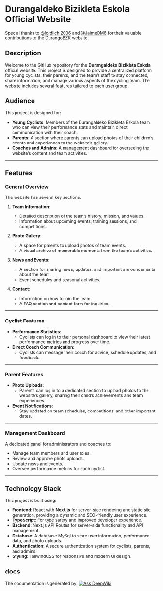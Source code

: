 # Durangaldeko Bizikleta Eskola Official Website

Special thanks to [@lordlichi2006](https://github.com/lordlichi2006) and [@JaimeDM6](https://github.com/JaimeDM6) for their valuable contributions to the DurangoBZK website.



## Description

Welcome to the GitHub repository for the **Durangaldeko Bizikleta Eskola** official website. This project is designed to provide a centralized platform for young cyclists, their parents, and the team’s staff to stay connected, share information, and manage various aspects of the cycling team. The website includes several features tailored to each user group.

## Audience

This project is designed for:

- **Young Cyclists**: Members of the Durangaldeko Bizikleta Eskola team who can view their performance stats and maintain direct communication with their coach.
- **Parents**: A section where parents can upload photos of their children’s events and experiences to the website’s gallery.
- **Coaches and Admins**: A management dashboard for overseeing the website’s content and team activities.

---

## Features

### General Overview
The website has several key sections:

1. **Team Information**:
   - Detailed description of the team’s history, mission, and values.
   - Information about upcoming events, training sessions, and competitions.

2. **Photo Gallery**:
   - A space for parents to upload photos of team events.
   - A visual archive of memorable moments from the team’s activities.

3. **News and Events**:
   - A section for sharing news, updates, and important announcements about the team.
   - Event schedules and seasonal activities.

4. **Contact**:
   - Information on how to join the team.
   - A FAQ section and contact form for inquiries.

---

### Cyclist Features
- **Performance Statistics**: 
  - Cyclists can log in to their personal dashboard to view their latest performance metrics and progress over time.
- **Direct Coach Communication**:
  - Cyclists can message their coach for advice, schedule updates, and feedback.

---

### Parent Features
- **Photo Uploads**: 
  - Parents can log in to a dedicated section to upload photos to the website’s gallery, sharing their child’s achievements and team experiences.
- **Event Notifications**:
  - Stay updated on team schedules, competitions, and other important dates.

---

### Management Dashboard
A dedicated panel for administrators and coaches to:
- Manage team members and user roles.
- Review and approve photo uploads.
- Update news and events.
- Oversee performance metrics for each cyclist.

---

## Technology Stack

This project is built using:

- **Frontend**: React with **Next.js** for server-side rendering and static site generation, providing a dynamic and SEO-friendly user experience.
- **TypeScript**: For type safety and improved developer experience.
- **Backend**: Next.js API Routes for server-side functionality and API management.
- **Database**: A database MySql to store user information, performance data, and photo uploads.
- **Authentication**: A secure authentication system for cyclists, parents, and admins.
- **Styling**: TailwindCSS for responsive and modern UI design.

##

## docs
The documentation is generated by:
[![Ask DeepWiki](https://deepwiki.com/badge.svg)](https://deepwiki.com/By-Tx/durangaldekobizikletaeskola.com)



